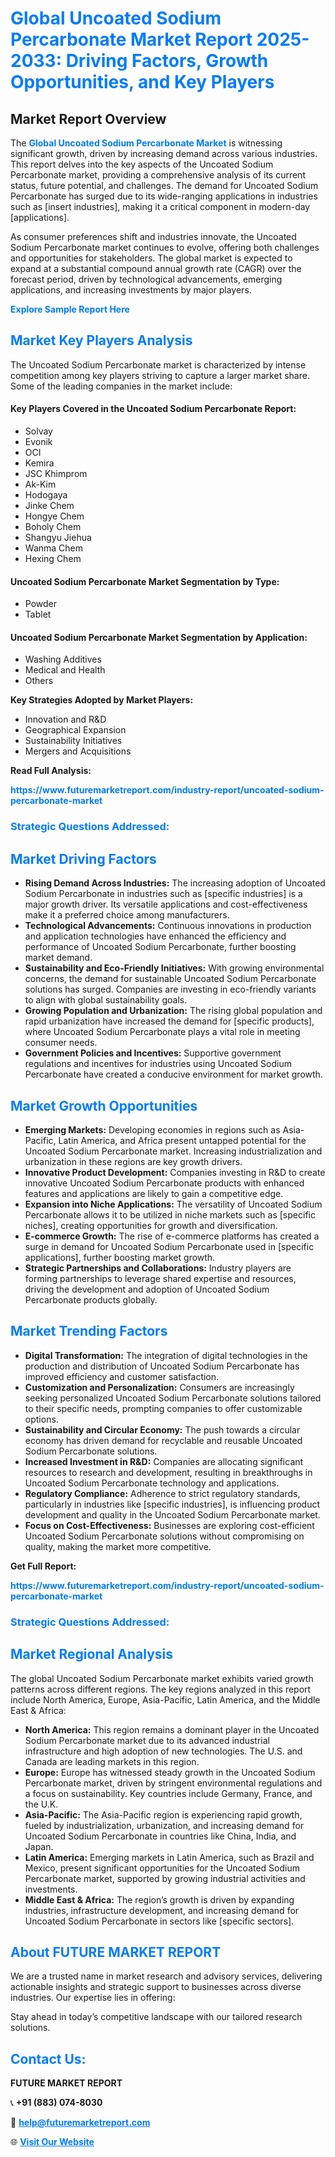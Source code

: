 <h1 style="color: #007BFF;">Global Uncoated Sodium Percarbonate Market Report 2025-2033: Driving Factors, Growth Opportunities, and Key Players</h1>

<section id="overview">
<h2>Market Report Overview</h2>
<p>The <a href="https://www.futuremarketreport.com/industry-report/uncoated-sodium-percarbonate-market" style="color: #007BFF; text-decoration: none;"><strong>Global Uncoated Sodium Percarbonate Market</strong></a> is witnessing significant growth, driven by increasing demand across various industries. This report delves into the key aspects of the Uncoated Sodium Percarbonate market, providing a comprehensive analysis of its current status, future potential, and challenges. The demand for Uncoated Sodium Percarbonate has surged due to its wide-ranging applications in industries such as [insert industries], making it a critical component in modern-day [applications].</p>
<p>As consumer preferences shift and industries innovate, the Uncoated Sodium Percarbonate market continues to evolve, offering both challenges and opportunities for stakeholders. The global market is expected to expand at a substantial compound annual growth rate (CAGR) over the forecast period, driven by technological advancements, emerging applications, and increasing investments by major players.</p>
</section>

<section id="overview">
<p><a href="https://www.futuremarketreport.com/request-sample/reportId=41916" style="color: #007BFF; text-decoration: none;"><strong>Explore Sample Report Here</strong></a></p>
</section>

<section id="key-players">
<h2 style="color: #007BFF;">Market Key Players Analysis</h2>
<p>The Uncoated Sodium Percarbonate market is characterized by intense competition among key players striving to capture a larger market share. Some of the leading companies in the market include:</p>
<h4>Key Players Covered in the Uncoated Sodium Percarbonate Report:</h4>
<ul><li>Solvay</li><li>Evonik</li><li>OCI</li><li>Kemira</li><li>JSC Khimprom</li><li>Ak-Kim</li><li>Hodogaya</li><li>Jinke Chem</li><li>Hongye Chem</li><li>Boholy Chem</li><li>Shangyu Jiehua</li><li>Wanma Chem</li><li>Hexing Chem</li></ul>
<h4>Uncoated Sodium Percarbonate Market Segmentation by Type:</h4>
<ul><li>Powder</li><li>Tablet</li></ul>

<h4>Uncoated Sodium Percarbonate Market Segmentation by Application:</h4>
<ul><li>Washing Additives</li><li>Medical and Health</li><li>Others</li></ul>
<p><strong>Key Strategies Adopted by Market Players:</strong></p>
<ul>
<li>Innovation and R&D</li>
<li>Geographical Expansion</li>
<li>Sustainability Initiatives</li>
<li>Mergers and Acquisitions</li>
</ul>
</section>

<section>
<p><strong>Read Full Analysis: </strong></p><a href="https://www.futuremarketreport.com/industry-report/uncoated-sodium-percarbonate-market" style="color: #007BFF; text-decoration: none;"><strong>https://www.futuremarketreport.com/industry-report/uncoated-sodium-percarbonate-market</strong></a>
<h3 style="color: #007BFF;">Strategic Questions Addressed:</h3>
</section>

<section id="driving-factors">
<h2 style="color: #007BFF;">Market Driving Factors</h2>
<ul>
<li><strong>Rising Demand Across Industries:</strong> The increasing adoption of Uncoated Sodium Percarbonate in industries such as [specific industries] is a major growth driver. Its versatile applications and cost-effectiveness make it a preferred choice among manufacturers.</li>
<li><strong>Technological Advancements:</strong> Continuous innovations in production and application technologies have enhanced the efficiency and performance of Uncoated Sodium Percarbonate, further boosting market demand.</li>
<li><strong>Sustainability and Eco-Friendly Initiatives:</strong> With growing environmental concerns, the demand for sustainable Uncoated Sodium Percarbonate solutions has surged. Companies are investing in eco-friendly variants to align with global sustainability goals.</li>
<li><strong>Growing Population and Urbanization:</strong> The rising global population and rapid urbanization have increased the demand for [specific products], where Uncoated Sodium Percarbonate plays a vital role in meeting consumer needs.</li>
<li><strong>Government Policies and Incentives:</strong> Supportive government regulations and incentives for industries using Uncoated Sodium Percarbonate have created a conducive environment for market growth.</li>
</ul>
</section>

<section id="growth-opportunities">
<h2 style="color: #007BFF;">Market Growth Opportunities</h2>
<ul>
<li><strong>Emerging Markets:</strong> Developing economies in regions such as Asia-Pacific, Latin America, and Africa present untapped potential for the Uncoated Sodium Percarbonate market. Increasing industrialization and urbanization in these regions are key growth drivers.</li>
<li><strong>Innovative Product Development:</strong> Companies investing in R&D to create innovative Uncoated Sodium Percarbonate products with enhanced features and applications are likely to gain a competitive edge.</li>
<li><strong>Expansion into Niche Applications:</strong> The versatility of Uncoated Sodium Percarbonate allows it to be utilized in niche markets such as [specific niches], creating opportunities for growth and diversification.</li>
<li><strong>E-commerce Growth:</strong> The rise of e-commerce platforms has created a surge in demand for Uncoated Sodium Percarbonate used in [specific applications], further boosting market growth.</li>
<li><strong>Strategic Partnerships and Collaborations:</strong> Industry players are forming partnerships to leverage shared expertise and resources, driving the development and adoption of Uncoated Sodium Percarbonate products globally.</li>
</ul>
</section>

<section id="trending-factors">
<h2 style="color: #007BFF;">Market Trending Factors</h2>
<ul>
<li><strong>Digital Transformation:</strong> The integration of digital technologies in the production and distribution of Uncoated Sodium Percarbonate has improved efficiency and customer satisfaction.</li>
<li><strong>Customization and Personalization:</strong> Consumers are increasingly seeking personalized Uncoated Sodium Percarbonate solutions tailored to their specific needs, prompting companies to offer customizable options.</li>
<li><strong>Sustainability and Circular Economy:</strong> The push towards a circular economy has driven demand for recyclable and reusable Uncoated Sodium Percarbonate solutions.</li>
<li><strong>Increased Investment in R&D:</strong> Companies are allocating significant resources to research and development, resulting in breakthroughs in Uncoated Sodium Percarbonate technology and applications.</li>
<li><strong>Regulatory Compliance:</strong> Adherence to strict regulatory standards, particularly in industries like [specific industries], is influencing product development and quality in the Uncoated Sodium Percarbonate market.</li>
<li><strong>Focus on Cost-Effectiveness:</strong> Businesses are exploring cost-efficient Uncoated Sodium Percarbonate solutions without compromising on quality, making the market more competitive.</li>
</ul>
</section>

<section>
<p><strong>Get Full Report: </strong></p><a href="https://www.futuremarketreport.com/industry-report/uncoated-sodium-percarbonate-market" style="color: #007BFF; text-decoration: none;"><strong>https://www.futuremarketreport.com/industry-report/uncoated-sodium-percarbonate-market</strong></a>
<h3 style="color: #007BFF;">Strategic Questions Addressed:</h3>
</section>


<section id="regional-analysis">
<h2 style="color: #007BFF;">Market Regional Analysis</h2>
<p>The global Uncoated Sodium Percarbonate market exhibits varied growth patterns across different regions. The key regions analyzed in this report include North America, Europe, Asia-Pacific, Latin America, and the Middle East & Africa:</p>
<ul>
<li><strong>North America:</strong> This region remains a dominant player in the Uncoated Sodium Percarbonate market due to its advanced industrial infrastructure and high adoption of new technologies. The U.S. and Canada are leading markets in this region.</li>
<li><strong>Europe:</strong> Europe has witnessed steady growth in the Uncoated Sodium Percarbonate market, driven by stringent environmental regulations and a focus on sustainability. Key countries include Germany, France, and the U.K.</li>
<li><strong>Asia-Pacific:</strong> The Asia-Pacific region is experiencing rapid growth, fueled by industrialization, urbanization, and increasing demand for Uncoated Sodium Percarbonate in countries like China, India, and Japan.</li>
<li><strong>Latin America:</strong> Emerging markets in Latin America, such as Brazil and Mexico, present significant opportunities for the Uncoated Sodium Percarbonate market, supported by growing industrial activities and investments.</li>
<li><strong>Middle East & Africa:</strong> The region’s growth is driven by expanding industries, infrastructure development, and increasing demand for Uncoated Sodium Percarbonate in sectors like [specific sectors].</li>
</ul>
</section>

<footer>
<h2 style="color: #007BFF;">About FUTURE MARKET REPORT</h2>
<p>We are a trusted name in market research and advisory services, delivering actionable insights and strategic support to businesses across diverse industries. Our expertise lies in offering:</p>

<p>Stay ahead in today’s competitive landscape with our tailored research solutions.</p>

<h2 style="color: #007BFF;">Contact Us:</h2>
<p><strong>FUTURE MARKET REPORT</strong></p>
<p>📞 <strong>+91 (883) 074-8030</strong></p>
<p>📧 <strong><a href="mailto:help@futuremarketreport.com" style="color: #007BFF;">help@futuremarketreport.com</a></strong></p>
<p>🌐 <strong><a href="https://www.futuremarketreport.com/" style="color: #007BFF;">Visit Our Website</a></strong></p>
</footer>